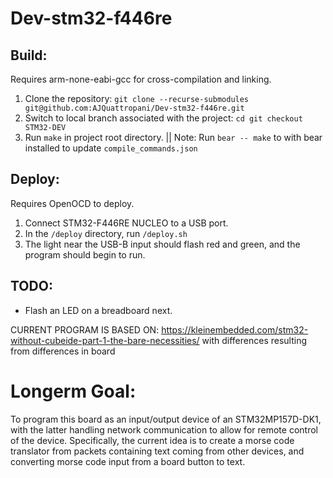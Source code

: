 # Dev-stm32-f446re

## Build:

Requires arm-none-eabi-gcc for cross-compilation and linking.
1. Clone the repository:
``git clone --recurse-submodules git@github.com:AJQuattropani/Dev-stm32-f446re.git``
2. Switch to local branch associated with the project:
``cd git checkout STM32-DEV``
3. Run `make` in project root directory.
  ||  Note: Run `bear -- make` to with bear installed to update `compile_commands.json`

## Deploy:
Requires OpenOCD to deploy.
1. Connect STM32-F446RE NUCLEO to a USB port.
2. In the `/deploy` directory, run `/deploy.sh`
3. The light near the USB-B input should flash red and green, and the program should begin to run.

## TODO:
- Flash an LED on a breadboard next.

CURRENT PROGRAM IS BASED ON:
https://kleinembedded.com/stm32-without-cubeide-part-1-the-bare-necessities/
with differences resulting from differences in board

# Longerm Goal:
To program this board as an input/output device of an STM32MP157D-DK1, with the latter handling network communication to allow for remote control of the device.
Specifically, the current idea is to create a morse code translator from packets containing text coming from other devices, and converting morse code input from a board button to text.

